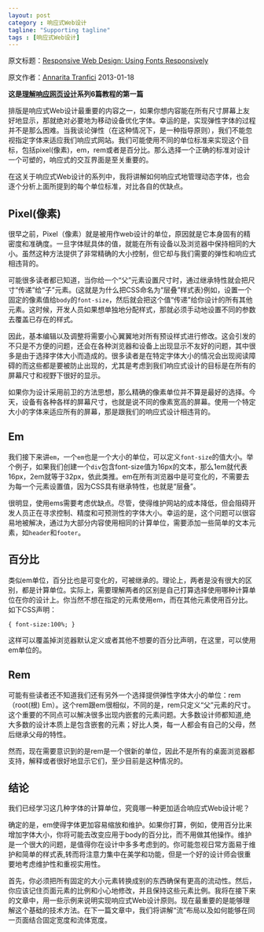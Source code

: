 ```yaml
---
layout: post
category : 响应式Web设计
tagline: "Supporting tagline"
tags : [响应式Web设计]
---
```


原文标题：[Responsive Web Design: Using Fonts Responsively](http://www.sitepoint.com/understanding-responsive-web-design-how-to-manage-fonts/)

原文作者：[Annarita Tranfici](http://www.sitepoint.com/author/atranfici/) 2013-01-18

**这是[理解响应网页设计](http://www.sitepoint.com/series/understanding-responsive-web-design/)系列6篇教程的第一篇**

排版是响应式Web设计最重要的内容之一，如果你想内容能在所有尺寸屏幕上友好地显示，那就绝对必要地为移动设备优化字体。幸运的是，实现弹性字体的过程并不是那么困难。当我谈论弹性（在这种情况下，是一种指导原则），我们不能忽视指定字体来适应我们响应式网站。我们可能使用不同的单位标准来实现这个目标，包括pixel(像素)，em，rem或者是百分比。那么选择一个正确的标准对设计一个可塑的，响应式的交互界面是至关重要的。

在这关于响应式Web设计的系列中，我将讲解如何响应式地管理动态字体，也会逐个分析上面所提到的每个单位标准，对比各自的优缺点。

<!--break-->

## Pixel(像素) ##

很早之前，Pixel（像素）就是被用作web设计的单位，原因就是它本身固有的精密度和准确度。一旦字体赋具体的值，就能在所有设备以及浏览器中保持相同的大小。虽然这种方法提供了非常精确的大小控制，但它却与我们需要的弹性和响应式相违背的。

可能很多读者都已知道，当你给一个“父”元素设置尺寸时，通过继承特性就会把尺寸“传递”给“子”元素。(这就是为什么把CSS命名为“层叠”样式表)例如，设置一个固定的像素值给`body`的`font-size`，然后就会把这个值“传递”给你设计的所有其他元素。这时候，开发人员如果想单独地分配样式，那就必须手动地设置不同的参数去覆盖已存在的样式。

因此，基本编辑以及调整将需要小心翼翼地对所有预设样式进行修改。这会引发的不只是不方便的问题，还会在各种浏览器和设备上出现显示不友好的问题，其中很多是由于选择字体大小而造成的。很多读者是在特定字体大小的情况会出现阅读障碍的而这些都是要被防止出现的，尤其是考虑到我们响应式设计的目标是在所有的屏幕尺寸和视野下很好的显示。

如果你为设计采用前卫的方法思想，那么精确的像素单位并不算是最好的选择。今天，设备有各种各样的屏幕尺寸，也就是说不同的像素宽高的屏幕。使用一个特定大小的字体来适应所有的屏幕，那是跟我们的响应式设计相违背的。

## Em ##

我们接下来讲`em`，一个`em`也是一个大小的单位，可以定义`font-size`的值大小。举个例子，如果我们创建一个`div`包含font-size值为16px的文本，那么1em就代表16px，2em就等于32px，依此类推。em在所有浏览器中是可变化的，不需要去为每一个元素设置值，因为CSS具有继承特性，也就是“层叠”。

很明显，使用ems需要考虑优缺点。尽管，使得维护网站的成本降低，但会阻碍开发人员正在寻求控制、精度和可预测性的字体大小。幸运的是，这个问题可以很容易地被解决，通过为大部分内容使用相同的计算单位，需要添加一些简单的文本元素，如`header`和`footer`。

## 百分比 ##

类似em单位，百分比也是可变化的，可被继承的。理论上，两者是没有很大的区别，都是计算单位。实际上，需要理解两者的区别是自己打算选择使用哪种计算单位在你的设计上。你当然不想在指定的元素使用em，而在其他元素使用百分比。如下CSS声明：

    { font-size:100%; }

这样可以覆盖掉浏览器默认定义或者其他不想要的百分比声明，在这里，可以使用em单位的。

## Rem ##

可能有些读者还不知道我们还有另外一个选择提供弹性字体大小的单位：rem（root(根) Em）。这个rem跟em很相似，不同的是，rem只定义“父”元素的尺寸。这个重要的不同点可以解决很多出现内嵌套的元素问题。大多数设计师都知道,绝大多数的设计本质上是包含嵌套的元素；好比人类，每一人都会有自己的父母，然后继承父母的特性。

然而，现在需要意识到的是rem是一个很新的单位，因此不是所有的桌面浏览器都支持，解释或者很好地显示它们，至少目前是这种情况的。

## 结论 ##

我们已经学习这几种字体的计算单位，究竟哪一种更加适合响应式Web设计呢？

确定的是，em使得字体更加容易缩放和维护。如果你打算，例如，使用百分比来增加字体大小，你将可能去改变应用于body的百分比，而不用做其他操作。维护是一个很大的问题，是值得你在设计中多多考虑到的。你可能忽视日常方面易于维护和简单的样式表,转而将注意力集中在美学和功能，但是一个好的设计师会很重要地考虑维护性和重视实用性。

首先，你必须把所有固定的大小元素转换成别的东西确保有更高的流动性。然后，你应该记住页面元素的比例和小心地修改，并且保持这些元素比例。我将在接下来的文章中，用一些示例来说明实现响应式Web设计原则。现在最重要的是能够理解这个基础的技术方法。在下一篇文章中，我们将讲解“流”布局以及如何能够在同一页面结合固定宽度和流体宽度。